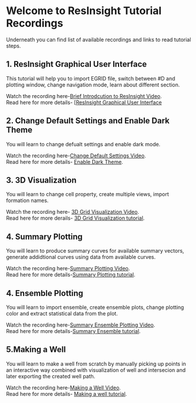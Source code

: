 # Welcome to ResInsight Tutorial Recordings
Underneath you can find list of available recordings and links to read tutorial steps.  

## 1. ResInsight Graphical User Interface
This tutorial will help you to import EGRID file, switch between #D and plotting window, change navigation mode, learn about different section.  

Watch the recording here-[Brief Introdcution to ResInsight Video](https://www.youtube.com/watch?v=MFfRczq1TM4).  
Read here for more details- [[ResInsight Graphical User Interface](graphical-user-interface/graphical-user-interface.md)  

## 2. Change Default Settings and Enable Dark Theme
You will learn to change defualt settings and enable dark mode.  

Watch the recording here-[Change Default Settings Video](https://youtu.be/wm_B21yY2l8).  
Read here for more details- [Enable Dark Theme](dark-theme/dark-theme.md).  

## 3. 3D Visualization
You will learn to change cell property, create multiple views, import formation names.

Watch the recording here- [3D Grid Visualization Video](https://www.youtube.com/watch?v=ivI9ZOYqRok&t=14s).  
Read here for more derails- [3D Grid Visualization tutorial](grid-visualization/grid-visualization.md).  


## 4. Summary Plotting
You will learn to produce summary curves for available summary vectors, generate addidtional curves using data from available curves.  

Watch the recording here-[Summary Plotting Video]().  
Read here for more details-[Summary Plotting tutorial](summary-plot/summary-plot.md).  


## 4. Ensemble Plotting
You will learn to import ensemble, create ensemble plots, change plotting color and extract statistical data from the plot.   


Watch the recording here-[Summary Ensemble Plotting Video]().   
Read here for more details-[Summary Ensemble tutorial](summary-ensemble/summary-ensemble.md).  


## 5.Making a Well
You will learn to make a well from scratch by manually picking up points in an interactive way combined with visualization of well and intersecion and later exporting the created well path.  

Watch the recording here-[Making a Well Video]().  
Read here for more details- [Making a well tutorial](making-a-well/making-a-well.md).  
